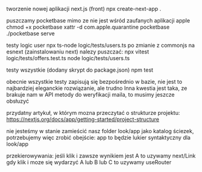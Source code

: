 tworzenie nowej aplikacji next.js (front)
npx create-next-app .


puszczamy pocketbase mimo ze nie jest wśród zaufanych aplikacji apple
chmod +x pocketbase
xattr -d com.apple.quarantine pocketbase
./pocketbase serve

testy logic user
npx ts-node logic/tests/users.ts
po zmianie z commonjs na esnext (zainstalowaniu next) nalezy puszczać:
npx vitest logic/tests/offers.test.ts
node logic/tests/users.ts

testy wszystkie (dodany skrypt do package.json)
npm test

obecnie wszystkie testy zapisują się bezpośrednio w bazie, nie jest to najbardziej eleganckie rozwiązanie, ale trudno
Inna kwestia jest taka, ze brakuje nam w API metody do weryfikacji maila, to musimy jeszcze obsłuzyć

przydatny artykuł, w którym mozna przeczytać o strukturze projektu:
https://nextjs.org/docs/app/getting-started/project-structure


nie jesteśmy w stanie zamieścić nasz folder look/app jako katalog ściezek, potrzebujemy więc zrobić obejście: app to będzie lukier syntaktyczny dla look/app


przekierowywania: jeśli klik i zawsze wynikiem jest A to uzywamy next/Link
gdy klik i moze się wydarzyć A lub B lub C to uzywamy useRouter